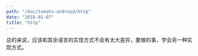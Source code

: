 ```yaml
---
path: "/doc/tomato-android/http"
date: "2018-01-07"
title: "http"
---
```

总的来说，应该和其余语言的实现方式不会有太大差异，要做的事，学会另一种实现方式。
